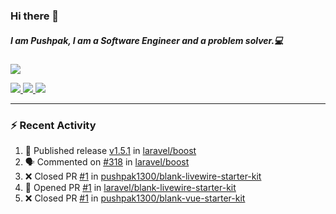 ### Hi there 👋

##### I am Pushpak, I am a Software Engineer and a problem solver.💻

<a href='https://twitter.com/pushpak1300'><a href="https://pushpak1300.me/" target="_blank">
  <img src="https://img.shields.io/badge/website-%23E34F26.svg?&style=for-the-badge" />
</a> 
 
 <a href="https://twitter.com/pushpak1300" target="_blank">
  <img src="https://img.shields.io/badge/twitter-%231DA1F2.svg?&style=for-the-badge&logo=twitter&logoColor=white" />
</a> 

<a href="https://www.linkedin.com/in/pushpak-c-286b17b1/" target="_blank">
  <img src="https://img.shields.io/badge/linkedin-%230077B5.svg?&style=for-the-badge&logo=linkedin&logoColor=white" />
</a> 

<a href="https://dev.to/pushpak1300/" target="_blank">
  <img src="http://img.shields.io/badge/dev.to-gray?style=for-the-badge&logo=dev.to&?logoColor=white?logoWidth=100?label=" />
</a> 


</p>

---

### ⚡ Recent Activity

<!--START_SECTION:activity-->
1. 🚀 Published release [v1.5.1](https://github.com/laravel/boost/releases/tag/v1.5.1) in [laravel/boost](https://github.com/laravel/boost)
2. 🗣 Commented on [#318](https://github.com/laravel/boost/pull/318#issuecomment-3445517684) in [laravel/boost](https://github.com/laravel/boost)
3. ❌ Closed PR [#1](undefined) in [pushpak1300/blank-livewire-starter-kit](https://github.com/pushpak1300/blank-livewire-starter-kit)
4. 💪 Opened PR [#1](undefined) in [laravel/blank-livewire-starter-kit](https://github.com/laravel/blank-livewire-starter-kit)
5. ❌ Closed PR [#1](undefined) in [pushpak1300/blank-vue-starter-kit](https://github.com/pushpak1300/blank-vue-starter-kit)
<!--END_SECTION:activity-->
